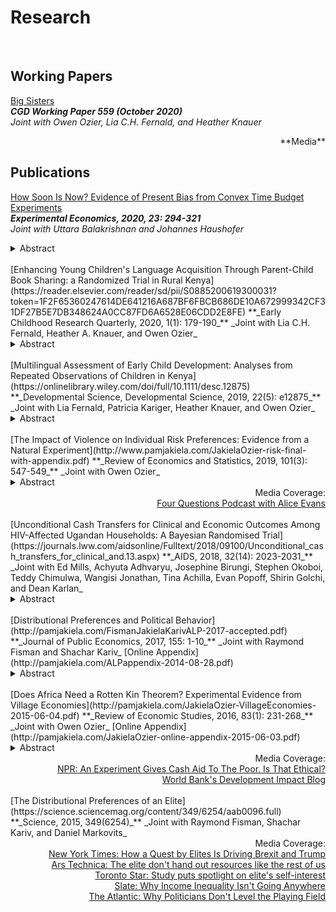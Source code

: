 # Research

<br>

## Working Papers
[Big Sisters](https://www.cgdev.org/publication/big-sisters)  
**_CGD Working Paper 559 (October 2020)_**  
_Joint with Owen Ozier, Lia C.H. Fernald, and Heather Knauer_  
<div style="text-align: right"> **Media** </div>

## Publications  
[How Soon Is Now?  Evidence of Present Bias from Convex Time Budget Experiments](EXEX-BalakrishnanHaushoferJakiela-CTB.pdf)  
**_Experimental Economics, 2020, 23: 294-321_**  
_Joint with Uttara Balakrishnan and Johannes Haushofer_  
<details><summary>Abstract</summary>Empirically observed intertemporal choices about money have long been thought to exhibit present bias, i.e. higher short-term compared to long-term discount rates. Recently, this view has been called into question on both empirical and theoretical grounds, and a spate of recent findings suggest that present bias for money is minimal or non-existent when one allows for curvature in the utility function and transaction costs are tightly controlled. However, an alternative interpretation of many of these findings is that, in the interest of equalizing transaction costs across earlier and later payments, small delays were introduced between the time of the experiment and the soonest payment. We conduct a laboratory experiment in Kenya in which we elicit time and risk preference parameters from 494 participants, using convex time budgets and tightly controlling for transaction costs. We vary whether same-day payments are made immediately after the experimental session or at the close of the business day. Using the Kenyan mobile money system M-Pesa to make real-time transfers to subjects' phones allows us to make the soonest payments truly immediate. We find strong evidence of present bias, with estimates of the present bias parameter ranging from 0.902 to 0.924 - but only when same-day payments are made immediately after the experiment. This result suggests that present bias for money does in fact exist, but only for truly immediate payments.
</details>  

<br>
[Enhancing Young Children's Language Acquisition Through Parent-Child Book Sharing: a Randomized Trial in Rural Kenya](https://reader.elsevier.com/reader/sd/pii/S0885200619300031?token=1F2F65360247614DE641216A687BF6FBCB686DE10A672999342CF31DF27B5E7DB348624A0CC87FD6A6528E06CDD2E8FE)  
**_Early Childhood Research Quarterly, 2020, 1(1):  179-190_**  
_Joint with Lia C.H. Fernald, Heather A. Knauer, and Owen Ozier_  
<details>
<summary>Abstract</summary>
Worldwide, 250 million children under five (43%) are not meeting their developmental potential because they lack adequate nutrition and cognitive stimulation in early childhood. Several parent support programs have shown significant benefits for children’s development, but the programs are often expensive and resource intensive. The objective of this study was to test several variants of a potentially scalable, cost-effective intervention to increase cognitive stimulation by parents and improve emergent literacy skills in children. The intervention was a modified dialogic reading training program that used culturally and linguistically appropriate books adapted for a low-literacy population. We used a cluster randomized controlled trial with four intervention arms and one control arm in a sample of caregivers (n=357) and their 24- to 83-month-old children (n=510) in rural Kenya. The first treatment group received storybooks, while the other treatment arms received storybooks paired with varying quantities of modified dialogic reading training for parents. Main effects of each arm of the trial were examined, and tests of heterogeneity were conducted to examine differential effects among children of illiterate vs. literate caregivers. Parent training paired with the provision of culturally appropriate children’s books increased reading frequency and improved the quality of caregiver-child reading interactions among preschool-aged children. Treatments involving training improved storybook-specific expressive vocabulary. The children of illiterate caregivers benefited at least as much as the children of literate caregivers. For some outcomes, effects were comparable; for other outcomes, there were differentially larger effects for children of illiterate caregivers.
</details>  

<br>
[Multilingual Assessment of Early Child Development:  Analyses from Repeated Observations of Children in Kenya](https://onlinelibrary.wiley.com/doi/full/10.1111/desc.12875)  
**_Developmental Science, Developmental Science, 2019, 22(5): e12875_**  
_Joint with Lia Fernald, Patricia Kariger, Heather Knauer, and Owen Ozier_  
<details>
<summary>Abstract</summary>
In many low‐ and middle‐income countries, young children learn a mother tongue or indigenous language at home before entering the formal education system where they will need to understand and speak a country's official language(s). Thus, assessments of children before school age, conducted in a nation's official language, may not fully reflect a child's development, underscoring the importance of test translation and adaptation. To examine differences in vocabulary development by language of assessment, we adapted and validated instruments to measure developmental outcomes, including expressive and receptive vocabulary. We assessed 505 2‐to‐6‐year‐old children in rural communities in Western Kenya with comparable vocabulary tests in three languages: Luo (the local language or mother tongue), Swahili, and English (official languages) at two time points, 5–6 weeks apart, between September 2015 and October 2016. Younger children responded to the expressive vocabulary measure exclusively in Luo (44%–59% of 2‐to‐4‐year‐olds) much more frequently than did older children (20%–21% of 5‐to‐6‐year‐olds). Baseline receptive vocabulary scores in Luo (β = 0.26, SE = 0.05, p < 0.001) and Swahili (β = 0.10, SE = 0.05, p = 0.032) were strongly associated with receptive vocabulary in English at follow‐up, even after controlling for English vocabulary at baseline. Parental Luo literacy at baseline (β = 0.11, SE = 0.05, p = 0.045) was associated with child English vocabulary at follow‐up, while parental English literacy at baseline was not. Our findings suggest that multilingual testing is essential to understanding the developmental environment and cognitive growth of multilingual children.
</details> 

<br>
[The Impact of Violence on Individual Risk Preferences:  Evidence from a Natural Experiment](http://www.pamjakiela.com/JakielaOzier-risk-final-with-appendix.pdf)  
**_Review of Economics and Statistics, 2019, 101(3): 547-549_**  
_Joint with Owen Ozier_  
<details>
<summary>Abstract</summary>
We estimate the impact of Kenya’s post-election crisis on individual risk preferences. The crisis interrupted a longitudinal survey of more than five thousand Kenyan youth, creating plausibly exogenous variation in exposure to civil conflict prior to the survey. Our results indicate that the post-election crisis sharply increased individual risk aversion. Immediately after the crisis, the fraction of subjects displaying extreme risk aversion increased by more than 80 percent. Findings remain robust when we use an IV estimation strategy that exploits random assignment of respondents to waves of surveying. The crisis also impacted trust, social capital, and beliefs about the economy.
</details> 
<div style="text-align: right"> Media Coverage: </div>
<div style="text-align: right"><a
 href="https://soundcloud.com/user-845572280/does-violence-increase-risk-aversion-drs-pamela-jakiela-owen-ozier"> Four Questions Podcast with Alice Evans </a></div>

<br>
[Unconditional Cash Transfers for Clinical and Economic Outcomes Among HIV-Affected Ugandan Households:  A Bayesian Randomised Trial](https://journals.lww.com/aidsonline/Fulltext/2018/09100/Unconditional_cash_transfers_for_clinical_and.13.aspx)  
**_AIDS, 2018, 32(14): 2023-2031_**  
_Joint with Ed Mills, Achyuta Adhvaryu, Josephine Birungi, Stephen Okoboi, Teddy Chimulwa, Wangisi Jonathan, Tina Achilla, Evan Popoff, Shirin Golchi, and Dean Karlan_  
<details>
<summary>Abstract</summary>
Background: 
HIV infection has profound clinical and economic costs at the household level. This is particularly important in low-income settings, where access to additional sources of income or loans may be limited. While several microfinance interventions have been proposed, unconditional cash grants, a strategy to allow participants to choose how to use finances that may improve household security and health, has not previously been evaluated.
Methods: 
We examined the effect of an unconditional cash transfer to HIV-infected individuals using a 2 × 2 factorial randomized trial in two rural districts in Uganda. Our primary outcomes were changes in CD4+ cell count, sexual behaviors, and adherence to ART. Secondary outcomes were changes in household food security and adult mental health. We applied a Bayesian approach for our primary analysis.
Results: 
We randomized 2170 patients as participants, with 1081 receiving a cash grant. We found no important intervention effects on CD4+ T-cell counts between groups [mean difference 35.48, 95% credible interval (CrI) −59.9 to 1131.6], food security [odds ratio (OR) 1.22, 95% CrI: 0.47 to 3.02], medication adherence (OR 3.15, 95% CrI: 0.58 to 18.15), or sexual behavior (OR 0.45 95% CrI: 0.12 to 1.55), or health expenditure in the previous 3 weeks (mean difference $2.65, 95% CrI: −9.30 to 15.69). In secondary analysis, we detected an effect of mental planning on CD4+ cell count change between groups (104.2 cells, 9% CrI: 5.99 to 202.16). We did not have data on viral load outcomes.
Conclusion: 
Although all outcomes were associated with favorable point estimates, our trial did not demonstrate important effects of unconditional cash grants on health outcomes of HIV-positive patients receiving treatment.
</details> 

<br>
[Distributional Preferences and Political Behavior](http://pamjakiela.com/FismanJakielaKarivALP-2017-accepted.pdf)  
**_Journal of Public Economics, 2017, 155: 1-10_**  
_Joint with Raymond Fisman and Shachar Kariv_  
[Online Appendix](http://pamjakiela.com/ALPappendix-2014-08-28.pdf)  
<details>
<summary>Abstract</summary>
We document the relationship between distributional preferences and voting decisions in a large and diverse sample of Americans. Using a generalized dictator game, we generate individual-level measures of fair-mindedness (the weight on oneself versus others) and equality-efficiency tradeoffs. Subjects' equality-efficiency tradeoffs predict their political decisions: equality-focused subjects are more likely to have voted for Barack Obama in 2012, and to be affiliated with the Democratic Party. Our findings shed light on how American voters are motivated by their distributional preferences.
</details> 

<br>
[Does Africa Need a Rotten Kin Theorem?  Experimental Evidence from Village Economies](http://pamjakiela.com/JakielaOzier-VillageEconomies-2015-06-04.pdf)  
**_Review of Economic Studies, 2016, 83(1): 231-268_**  
_Joint with Owen Ozier_  
[Online Appendix](http://pamjakiela.com/JakielaOzier-online-appendix-2015-06-03.pdf)  
<details>
<summary>Abstract</summary>
This paper measures the economic impacts of social pressures to share income with kin and neighbors in rural Kenyan villages. We conduct a lab experiment in which we
randomly vary the observability of investment returns to test whether subjects reduce their income in order to keep it hidden. We find that women adopt an investment
strategy that conceals the size of their initial endowment in the experiment, though that strategy reduces their expected earnings. This effect is largest among women
with relatives attending the experiment. Parameter estimates suggest that women anticipate that observable income will be "taxed" at a rate above four percent; this
effective tax rate nearly doubles when kin can observe income directly. At the village level, we find an association between willingness to forgo expected return to keep
income hidden in the laboratory experiment and worse economic outcomes outside the laboratory.
</details>
<div style="text-align: right"> Media Coverage: </div>
<div style="text-align: right"><a
 href="https://www.npr.org/sections/goatsandsoda/2017/09/13/542261863/cash-aid-changed-this-family-s-life-so-why-is-their-government-skeptical"> NPR: An Experiment Gives Cash Aid To The Poor. Is That Ethical? </a></div>
<div style="text-align: right"><a
 href="http://blogs.worldbank.org/impactevaluations/pull-him-down-how-about-pull-her-down"> World Bank's Development Impact Blog </a></div>
 
<br>
[The Distributional Preferences of an Elite](https://science.sciencemag.org/content/349/6254/aab0096.full)  
**_Science, 2015, 349(6254)_**  
_Joint with Raymond Fisman, Shachar Kariv, and Daniel Markovits_  
<div style="text-align: right"> Media Coverage: </div>
<div style="text-align: right"><a
 href="http://www.nytimes.com/2016/07/03/upshot/how-a-quest-by-elites-is-driving-brexit-and-trump.html?em_pos=small&emc=edit_up_20160701&nl=upshot&nl_art=0&nlid=56075707&ref=headline&te=1&_r=0"> New York Times: How a Quest by Elites Is Driving Brexit and Trump </a></div>
<div style="text-align: right"><a
 href="http://arstechnica.co.uk/science/2015/09/the-elite-dont-hand-out-resources-like-the-rest-of-us/"> Ars Technica: The elite don't hand out resources like the rest of us </a></div>
<div style="text-align: right"><a
 href="http://www.thestar.com/news/world/2015/09/18/study-puts-spotlight-on-elites-self-interest.html"> Toronto Star: Study puts spotlight on elite's self-interest </a></div>
<div style="text-align: right"><a
 href="http://www.slate.com/articles/news_and_politics/the_dismal_science/2015/09/income_inequality_rich_democrats_don_t_care_about_the_problem_any_more_than.html"> Slate: Why Income Inequality Isn't Going Anywhere </a></div>
<div style="text-align: right"><a
 href="http://www.citylab.com/work/2015/09/why-politicians-dont-level-the-playing-field/405619/"> The Atlantic: Why Politicians Don't Level the Playing Field </a></div>
